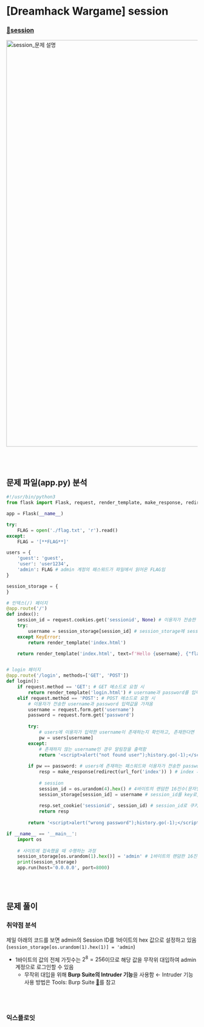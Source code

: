 # [Dreamhack Wargame] session
### [🚩session](https://dreamhack.io/wargame/challenges/266/)
<img width="1068" alt="session_문제 설명" src="https://github.com/augustf86/Today_I_Learn/assets/122844932/73a862ae-0d30-4175-a9d9-483b68e42e54">

<br/><br/>

## 문제 파일(app.py) 분석
```python
#!/usr/bin/python3
from flask import Flask, request, render_template, make_response, redirect, url_for

app = Flask(__name__)

try:
    FLAG = open('./flag.txt', 'r').read()
except:
    FLAG = '[**FLAG**]'

users = {
    'guest': 'guest',
    'user': 'user1234',
    'admin': FLAG # admin 계정의 패스워드가 파일에서 읽어온 FLAG임
}

session_storage = {
}

# 인덱스(/) 페이지
@app.route('/')
def index():
    session_id = request.cookies.get('sessionid', None) # 이용자가 전송한 sessionid 값을 가져옴
    try:
        username = session_storage[session_id] # session_storage에 session_id가 존재하는지 확인하고, 존재한다면 username 값을 가져옴
    except KeyError:
        return render_template('index.html')

    return render_template('index.html', text=f'Hello {username}, {"flag is " + FLAG if username == "admin" else "you are not admin"}')


# login 페이지
@app.route('/login', methods=['GET', 'POST'])
def login():
    if request.method == 'GET': # GET 메소드로 요청 시
        return render_template('login.html') # username과 password를 입력할 수 있는 로그인 페이지(login.html)를 화면에 출력함
    elif request.method == 'POST': # POST 메소드로 요청 시
        # 이용자가 전송한 username과 password 입력값을 가져옴
        username = request.form.get('username')
        password = request.form.get('password')
        
        try:
            # users에 이용자가 입력한 username이 존재하는지 확인하고, 존재한다면 해당 user의 패스워드를 가져옴
            pw = users[username]
        except:
            # 존재하지 않는 username인 경우 알림창을 출력함
            return '<script>alert("not found user");history.go(-1);</script>'
            
        if pw == password: # users에 존재하는 패스워드와 이용자가 전송한 password의 값을 비교 (동일한 경우에만 if문 블록 내 코드 실행)
            resp = make_response(redirect(url_for('index')) ) # index 페이지로 이동하는 응답을 생성함
            
            # session
            session_id = os.urandom(4).hex() # 4바이트의 랜덤한 16진수(문자열)을 생성하여 session_id에 대입함
            session_storage[session_id] = username # session_id를 key로, username을 value로 하여 session_storage에 이를 저장함
            
            resp.set_cookie('sessionid', session_id) # session_id로 쿠키를 설정함
            return resp
            
        return '<script>alert("wrong password");history.go(-1);</script>' # 패스워드가 일치하지 않을 경우 알림창을 출력함

if __name__ == '__main__':
    import os
    
    # 사이트에 접속했을 때 수행하는 과정
    session_storage[os.urandom(1).hex()] = 'admin' # 1바이트의 랜덤한 16진수(문자열)을 key로 하고, 'admin'을 value로 하여 이를 session_storage에 저장함
    print(session_storage)
    app.run(host='0.0.0.0', port=8000)
```

<br/><br/>

## 문제 풀이
### 취약점 분석
제일 아래의 코드를 보면 admin의 Session ID를 1바이트의 hex 값으로 설정하고 있음 (```session_storage[os.urandom(1).hex(1)] = 'admin```)
* 1바이트의 값의 전체 가짓수는 $2^8 = 256$이므로 해당 값을 무작위 대입하여 admin 계정으로 로그인할 수 있음
    - 무작위 대입을 위해 **Burp Suite의 Intruder 기능**을 사용함 ← Intruder 기능 사용 방법은 Tools: Burp Suite [🔗](https://github.com/augustf86/Today_I_Learn/blob/main/Security/Note/Tools%3A%20Burp%20Suite.md)를 참고

<br/><br/>

### 익스플로잇
